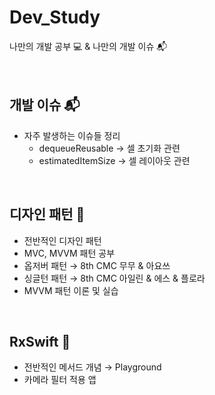 # Dev_Study
나만의 개발 공부 💻 & 나만의 개발 이슈 📬
</br></br></br>

## 개발 이슈 📬
 * 자주 발생하는 이슈들 정리
    * dequeueReusable → 셀 초기화 관련
    * estimatedItemSize → 셀 레이아웃 관련
 
</br>

## 디자인 패턴 📝
 - 전반적인 디자인 패턴
 - MVC, MVVM 패턴 공부
 - 옵저버 패턴 → 8th CMC 무무 & 아요쓰
 - 싱글턴 패턴 → 8th CMC 아일린 & 에스 & 플로라
 - MVVM 패턴 이론 및 실습
 
 </br>
 
 ## RxSwift 🍎
  * 전반적인 메서드 개념 → Playground
  * 카메라 필터 적용 앱
